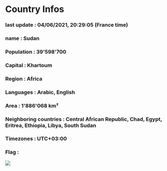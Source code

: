 # Country  Infos
### last update : 04/06/2021, 20:29:05 (France time)

### name : Sudan
### Population : 39'598'700
### Capital : Khartoum
### Region : Africa
### Languages : Arabic, English
### Area : 1'886'068 km²
### Neighboring countries : Central African Republic, Chad, Egypt, Eritrea, Ethiopia, Libya, South Sudan
### Timezones : UTC+03:00

### Flag :
![](https://restcountries.eu/data/sdn.svg)